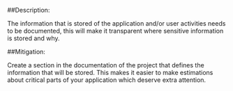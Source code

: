 ##Description:

The information that is stored of the application and/or user
activities needs to be documented, this will make it transparent where sensitive
information is stored and why.

##Mitigation:

Create a section in the documentation of the project that defines the information
that will be stored. This makes it easier to make estimations about critical parts
of your application which deserve extra attention.
